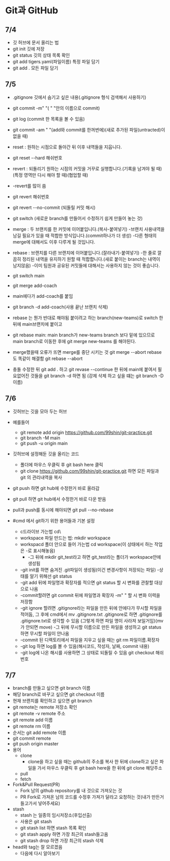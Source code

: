 # Git과 GitHub

## 7/4

- 깃 허브에 문서 올리는 법
- git init 깃에 저장
- git status 깃의 상태 목록 확인
- git add tigers.yaml(파일이름) 특정 파일 담기
- git add . 모든 파일 담기

## 7/5

- .gitignore 깃에서 숨기고 싶은 내용(.gitignore 형식 검색해서 사용하기)
- git commit -m" "( " "안의 이름으로 commit)
- git log (commit 한 목록을 볼 수 있음)
- git commit -am " "(add와 commit를 한꺼번에)(새로 추가된 파일(untracted)이 없을 때)

- reset : 원하는 시점으로 돌아간 뒤 이후 내역들을 지웁니다.
- git reset --hard 해쉬번호
- revert : 되돌리기 원하는 시점의 커밋을 거꾸로 실행합니다.(기록을 남겨야 될 때)(특정 영역만 다시 해야 할 때)(협업할 때)
- -revert를 많이 씀
- git revert 해쉬번호
- git revert --no-commit (되돌릴 커밋 해시)

- git switch (새로운 branch를 만들어서 수정하기 쉽게 만들어 놓는 것)

- merge : 두 브랜치를 한 커밋에 이어붙입니다.(복사-붙여넣기) -브랜치 사용내역을 남길 필요가 있을 때 적합한 방식입니다.(commit하나가 더 생성) -다른 형태의 merge에 대해서도 이후 다루게 될 것입니다.
- rebase : 브랜치를 다른 브랜치에 이어붙입니다.(잘라내기-붙여넣기) -한 줄로 깔끔히 정리된 내역을 유지하기 원할 때 적합합니다.(새로 붙이는 branch는 내역이 남지않음) -이미 팀원과 공유된 커밋들에 대해서는 사용하지 않는 것이 좋습니다.
- git switch main
- git merge add-coach
- main에다가 add-coach를 붙임
- git branch -d add-coach(사용 끝난 브랜치 삭제)
- rebase 는 뭔가 반대로 해야됨
  붙이려고 하는 branch(new-teams)로 switch 한 뒤에 main브랜치에 붙이고
- git rebase main: main branch가 new-teams branch 보다 밑에 있으므로 main branch로 이동한 후에 git merge new-teams 를 해야된다.

- merge했을때 오류가 뜨면 merge를 중단 시키는 것 git merge --abort
  rebase 도 똑같이 해결함 git rebase --abort

- 충돌 수정한 뒤 git add .
  하고 git revase --continue 한 뒤에 main에 붙여서 필요없어진 것들을 git branch -d 하면 됨 (강제 삭제 하고 싶을 떄는 git branch -D 이름)

## 7/6

- 깃허브는 깃을 모아 두는 허브
- 예를들어
  - git remote add origin https://github.com/99shin/git-practice.git
  - git branch -M main
  - git push -u origin main
- 깃허브에 설정해둔 깃을 올리는 코드

  - 폴더에 마우스 우클릭 후 git bash here 클릭
  - git clone https://github.com/99shin/git-practice.git 하면 모든 파일과 git 의 관리내역을 복사

- git push 하면 git hub에 수정한거 바로 올라감
- git pull 하면 git hub에서 수정한거 바로 다운 받음

- pull과 push를 동시에 해야되면 git pull --no-rebase

- #cmd 에서 git하기 위한 용어들과 기본 설정
  - c드라이브 가는법 cd\
  - workspace 파일 만드는 법: mkdir workspace
  - workspacd 폴더 안으로 들어 가는법 cd workspace(이 상태에서 하는 작업은 -로 표시해놓음)
    - -그 뒤에 mkdir git_test라고 하면 git_test라는 폴더가 workspace안에 생성됨
  - -git init를 하면 숨겨진 .git파일이 생성됨(이건 변경사항이 저장되는 파일) -상태를 알기 위해선 git status
  - -git add 뒤에 파일명과 확장자를 적으면 git status 할 시 변화를 관찰할 대상으로 나옴
  - -commit할려면 git commit 뒤에 파일명과 확장자 -m" " 할 시 변화 이력을 저장함
  - -git ignore 할려면 .gitignore라는 파일을 만든 뒤에 안에다가 무시할 파일을 적어둠, 그 후에 cmd에서 mv .gitignore.txt .gitignore로 하면 .gitignore를 .gitignore.txt로 생각할 수 있음 (그렇게 하면 파일 명이 사라져 보일거임)(mv가 안되면 move) -그 뒤에 무시할 이름으로 만든 파일을 생성하고 git status하면 무시할 파일이 안나옴
  - -commit 된 디렉토리에서 파일을 지우고 싶을 때는 git rm 파일이름.확장자
  - -git log 하면 log를 볼 수 있음(해시코드, 작성자, 날짜, commit 내용)
  - -git log에 나온 해시를 사용하면 그 상태로 되돌릴 수 있음 git checkout 해쉬번호

## 7/7

- branch를 만들고 싶으면 git branch 이름
- 해당 branch로 바꾸고 싶으면 git checkout 이름
- 현재 브랜치를 확인하고 싶으면 git branch
- git remote는 remote 저장소 확인
- git remote -v remote 주소
- git remote add 이름
- git remote rm 이름
- 순서는 git add remote 이름
- git commit remote
- git push origin master
- 용어
  - clone
    - clone을 하고 싶을 때는 github의 주소를 복사 한 뒤에 clone하고 싶은 파일을 가서 마우스 우클릭 후 git bash here을 한 뒤에 git clone 해당주소
  - pull
  - fetch
- Fork&Pull Request(PR)
  - Fork 남의 github repository를 내 것으로 가져오는 것
  - PR Fork로 가져온 남의 코드를 수정후 가져가 달라고 요청하는 것(내가 만든거 들고가서 넣어주세요)
- stash
  - stash 는 일종의 임시저장소(후입선출)
  - 사용은 git stash
  - git stash list 하면 stash 목록 확인
  - git stash apply 하면 가장 최근의 stash들고옴
  - git stash drop 하면 가장 최근의 stash 삭제
- head와 tag는 잘 모르겠음
  - 다음에 다시 알아보기

